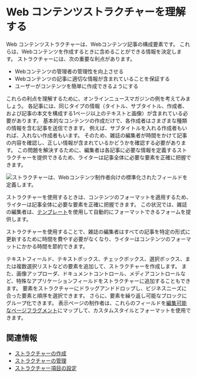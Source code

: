 # Web コンテンツストラクチャーを理解する

Web コンテンツストラクチャーは、Webコンテンツ記事の構成要素です。 これらは、Webコンテンツを作成するときに含めることができる情報を決定します。 ストラクチャーには、次の重要な利点があります。

  - Webコンテンツの管理者の管理性を向上させる
  - Webコンテンツの記事に適切な情報が含まれていることを保証する
  - ユーザーがコンテンツを簡単に作成できるようにする

これらの利点を理解するために、オンラインニュースマガジンの例を考えてみましょう。 各記事には、同じタイプの情報（タイトル、サブタイトル、作成者、および記事の本文を構成する1ページ以上のテキストと画像）が含まれている必要があります。 基本的なコンテンツの作成だけで、各作成者はさまざまな種類の情報を含む記事を送信できます。 例えば、サブタイトルを入れる作成者もいれば、入れない作成者もいます。 そのため、雑誌の編集者が時間をかけて記事の内容を確認し、正しい情報が含まれているかどうかを確認する必要があります。 この問題を解決するために、編集者は各記事に必要な情報を定義するストラクチャーを提供できるため、ライターは記事全体に必要な要素を正確に把握できます。

![ストラクチャーは、Webコンテンツ制作者向けの標準化されたフィールドを定義します。](./understanding-web-content-structures/images/01.png)

ストラクチャーを使用するときは、コンテンツのフォーマットを適用するため、ライターは記事全体に必要な要素を正確に把握できます。 この状況では、雑誌の編集者は、[テンプレート](../web-content-templates/creating-web-content-templates.md)を使用して自動的にフォーマットできるフォームを提供します。

ストラクチャーを使用することで、雑誌の編集者はすべての記事を特定の形式に更新するために時間を費やす必要がなくなり、ライターはコンテンツのフォーマットにかかる時間を節約できます。

テキストフィールド、テキストボックス、チェックボックス、選択ボックス、または複数選択リストなどの要素を追加して、ストラクチャーを作成します。 また、画像アップローダ、ドキュメントコントロール、メディアコントロールなど、特殊なアプリケーションフィールドをストラクチャーに追加することもできます。 要素をストラクチャーにドラッグアンドドロップし、ビジネスニーズに合った要素と順序を選択できます。 さらに、要素を繰り返し可能なブロックにグループ化できます。 表示ページの制作者は、これらのフィールドを[編集可能なページフラグメント](../../../site-building/creating-pages/building-and-managing-content-pages/building-content-pages.md)にマップして、カスタムスタイルとフォーマットを使用できます。

<a name="related-information" />

## 関連情報

  - [ストラクチャーの作成](./creating-structures.md)
  - [ストラクチャーの管理](./managing-structures.md)
  - [ストラクチャー項目の設定](./configuring-structure-fields.md)
